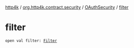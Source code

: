 [http4k](../../index.md) / [org.http4k.contract.security](../index.md) / [OAuthSecurity](index.md) / [filter](./filter.md)

# filter

`open val filter: `[`Filter`](../../org.http4k.core/-filter/index.md)